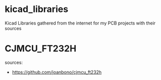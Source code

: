 # kicad_libraries
Kicad Libraries gathered from the internet for my PCB projects with their sources



# CJMCU_FT232H

sources:

- https://github.com/joanbono/cjmcu_ft232h


